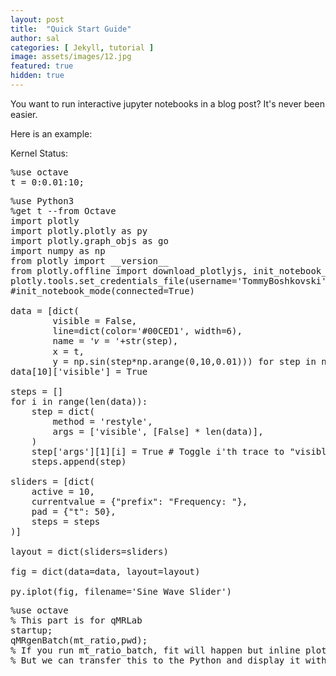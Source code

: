 ```yaml
---
layout: post
title:  "Quick Start Guide"
author: sal
categories: [ Jekyll, tutorial ]
image: assets/images/12.jpg
featured: true
hidden: true
---
```

 

 <script type="text/javascript"
    src="https://cdnjs.cloudflare.com/ajax/libs/mathjax/2.7.2/MathJax.js?config=TeX-MML-AM_CHTML">
 </script>
<script type="text/x-thebe-config">
      {
      	requestKernel: true,

        bootstrap: true,
        selector: "pre",
        binderOptions: {
        repo: "agahkarakuzu/sosExample",
        ref: "master"
        },

        kernelOptions: {
    	name: "SOS"
     	},
  
        
      }
    </script>
<script type="text/javascript" src="https://unpkg.com/thebelab@^0.3.0"></script>



You want to run interactive jupyter notebooks in a blog post? It's never been easier. 
 
Here is an example:

Kernel Status: <span class="thebe_status_field"></span>


<pre data-executable="true" data-language="octave">
%use octave
t = 0:0.01:10;
</pre>



<pre data-executable="true" data-language="octave">
%use Python3
%get t --from Octave
import plotly
import plotly.plotly as py
import plotly.graph_objs as go
import numpy as np
from plotly import __version__
from plotly.offline import download_plotlyjs, init_notebook_mode, plot, iplot
plotly.tools.set_credentials_file(username='TommyBoshkovski', api_key='L93ChErVewlTwok2buNM')
#init_notebook_mode(connected=True)

data = [dict(
        visible = False,
        line=dict(color='#00CED1', width=6),
        name = '𝜈 = '+str(step),
        x = t,
        y = np.sin(step*np.arange(0,10,0.01))) for step in np.arange(0,5,0.1)]
data[10]['visible'] = True

steps = []
for i in range(len(data)):
    step = dict(
        method = 'restyle',  
        args = ['visible', [False] * len(data)],
    )
    step['args'][1][i] = True # Toggle i'th trace to "visible"
    steps.append(step)

sliders = [dict(
    active = 10,
    currentvalue = {"prefix": "Frequency: "},
    pad = {"t": 50},
    steps = steps
)]

layout = dict(sliders=sliders)

fig = dict(data=data, layout=layout)

py.iplot(fig, filename='Sine Wave Slider')
</pre>


<pre data-executable="true" data-language="octave">
%use octave
% This part is for qMRLab
startup;
qMRgenBatch(mt_ratio,pwd);
% If you run mt_ratio_batch, fit will happen but inline plot will fail. Octave & imshow issues. 
% But we can transfer this to the Python and display it with Plotly.. later...
</pre>
